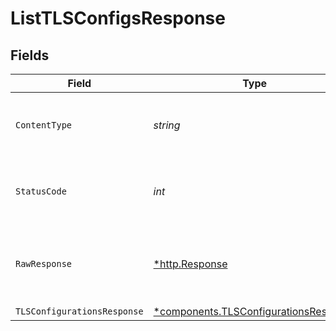 # ListTLSConfigsResponse


## Fields

| Field                                                                                     | Type                                                                                      | Required                                                                                  | Description                                                                               |
| ----------------------------------------------------------------------------------------- | ----------------------------------------------------------------------------------------- | ----------------------------------------------------------------------------------------- | ----------------------------------------------------------------------------------------- |
| `ContentType`                                                                             | *string*                                                                                  | :heavy_check_mark:                                                                        | HTTP response content type for this operation                                             |
| `StatusCode`                                                                              | *int*                                                                                     | :heavy_check_mark:                                                                        | HTTP response status code for this operation                                              |
| `RawResponse`                                                                             | [*http.Response](https://pkg.go.dev/net/http#Response)                                    | :heavy_minus_sign:                                                                        | Raw HTTP response; suitable for custom response parsing                                   |
| `TLSConfigurationsResponse`                                                               | [*components.TLSConfigurationsResponse](../../models/shared/tlsconfigurationsresponse.md) | :heavy_minus_sign:                                                                        | OK                                                                                        |